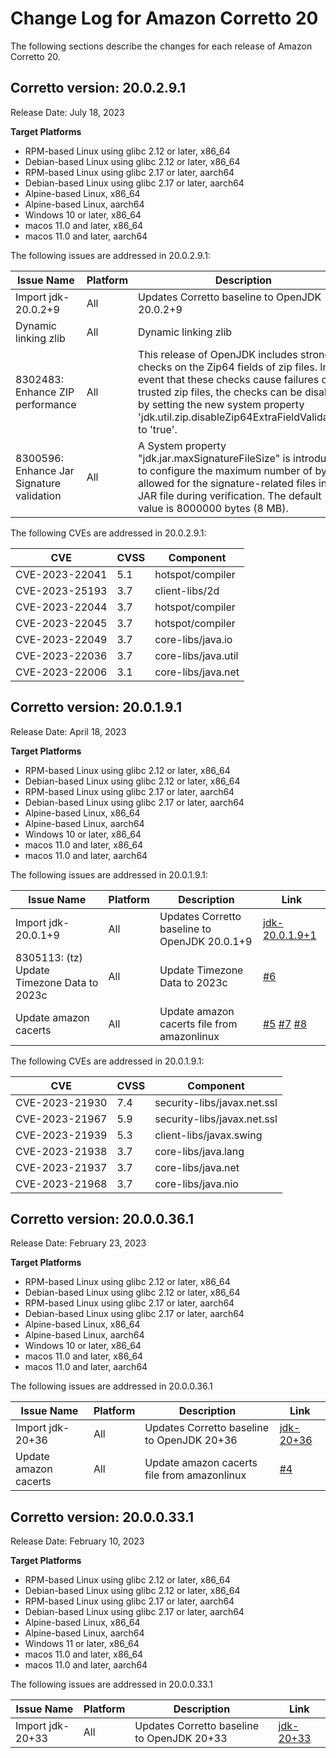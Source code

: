 # Change Log for Amazon Corretto 20

The following sections describe the changes for each release of Amazon Corretto 20.

## Corretto version: 20.0.2.9.1
Release Date: July 18, 2023

**Target Platforms**

+ RPM-based Linux using glibc 2.12 or later, x86_64
+ Debian-based Linux using glibc 2.12 or later, x86_64
+ RPM-based Linux using glibc 2.17 or later, aarch64
+ Debian-based Linux using glibc 2.17 or later, aarch64
+ Alpine-based Linux, x86_64
+ Alpine-based Linux, aarch64
+ Windows 10 or later, x86_64
+ macos 11.0 and later, x86_64
+ macos 11.0 and later, aarch64


The following issues are addressed in 20.0.2.9.1:

| Issue Name            | Platform | Description                                 | Link                                                                        |
|-----------------------|----------|---------------------------------------------|-----------------------------------------------------------------------------|
| Import jdk-20.0.2+9   | All      | Updates Corretto baseline to OpenJDK 20.0.2+9  | [jdk-20.0.2+9](https://github.com/openjdk/jdk20u/releases/tag/jdk-20.0.2+9) |
| Dynamic linking zlib               | All      | Dynamic linking zlib         | [#11](https://github.com/corretto/corretto-20/pull/11)                      |
| 8302483: Enhance ZIP performance          | All      | This release of OpenJDK includes stronger checks on the Zip64 fields of zip files. In the event that these checks cause failures on trusted zip files, the checks can be disabled by setting the new system property 'jdk.util.zip.disableZip64ExtraFieldValidation' to 'true'. |                                                                             |
| 8300596: Enhance Jar Signature validation | All      | A System property "jdk.jar.maxSignatureFileSize" is introduced to configure the maximum number of bytes allowed for the signature-related files in a JAR file during verification. The default value is 8000000 bytes (8 MB). |                                                                             |

The following CVEs are addressed in 20.0.2.9.1:

| CVE            | CVSS | Component                   |
|----------------|------|-----------------------------|
| CVE-2023-22041 | 5.1  | hotspot/compiler |
| CVE-2023-25193 | 3.7  | client-libs/2d |
| CVE-2023-22044 | 3.7  | hotspot/compiler |
| CVE-2023-22045 | 3.7  | hotspot/compiler |
| CVE-2023-22049 | 3.7  | core-libs/java.io |
| CVE-2023-22036 | 3.7  | core-libs/java.util |
| CVE-2023-22006 | 3.1  | core-libs/java.net |

## Corretto version: 20.0.1.9.1
Release Date: April 18, 2023

**Target Platforms**

+ RPM-based Linux using glibc 2.12 or later, x86_64
+ Debian-based Linux using glibc 2.12 or later, x86_64
+ RPM-based Linux using glibc 2.17 or later, aarch64
+ Debian-based Linux using glibc 2.17 or later, aarch64
+ Alpine-based Linux, x86_64
+ Alpine-based Linux, aarch64
+ Windows 10 or later, x86_64
+ macos 11.0 and later, x86_64
+ macos 11.0 and later, aarch64


The following issues are addressed in 20.0.1.9.1:

| Issue Name            | Platform | Description                                 | Link                                                                   |
|-----------------------|----------|---------------------------------------------|------------------------------------------------------------------------|
| Import jdk-20.0.1+9   | All      | Updates Corretto baseline to OpenJDK 20.0.1+9  | [jdk-20.0.1.9+1](https://github.com/openjdk/jdk20u/releases/tag/jdk-20.0.1+9) |
| 8305113: (tz) Update Timezone Data to 2023c | All      | Update Timezone Data to 2023c | [#6](https://github.com/corretto/corretto-20/pull/6) |
| Update amazon cacerts | All      | Update amazon cacerts file from amazonlinux | [#5](https://github.com/corretto/corretto-20/pull/5) [#7](https://github.com/corretto/corretto-20/pull/7) [#8](https://github.com/corretto/corretto-20/pull/8) |

The following CVEs are addressed in 20.0.1.9.1:

| CVE            | CVSS | Component                   |
|----------------|------|-----------------------------|
| CVE-2023-21930 | 7.4  | security-libs/javax.net.ssl |
| CVE-2023-21967 | 5.9  | security-libs/javax.net.ssl |
| CVE-2023-21939 | 5.3  | client-libs/javax.swing     |
| CVE-2023-21938 | 3.7  | core-libs/java.lang         |
| CVE-2023-21937 | 3.7  | core-libs/java.net          |
| CVE-2023-21968 | 3.7  | core-libs/java.nio          |


## Corretto version: 20.0.0.36.1
Release Date: February 23, 2023

**Target Platforms**

+ RPM-based Linux using glibc 2.12 or later, x86_64
+ Debian-based Linux using glibc 2.12 or later, x86_64
+ RPM-based Linux using glibc 2.17 or later, aarch64
+ Debian-based Linux using glibc 2.17 or later, aarch64
+ Alpine-based Linux, x86_64
+ Alpine-based Linux, aarch64
+ Windows 10 or later, x86_64
+ macos 11.0 and later, x86_64
+ macos 11.0 and later, aarch64


The following issues are addressed in 20.0.0.36.1

| Issue Name            | Platform | Description                                 | Link                                                                   |
|-----------------------|----------|---------------------------------------------|------------------------------------------------------------------------|
| Import jdk-20+36      | All      | Updates Corretto baseline to OpenJDK 20+36  | [jdk-20+36](https://github.com/openjdk/jdk20/releases/tag/jdk-20%2B36) |
| Update amazon cacerts | All      | Update amazon cacerts file from amazonlinux | [#4](https://github.com/corretto/corretto-20/pull/4)                   |


## Corretto version: 20.0.0.33.1
Release Date: February 10, 2023

**Target Platforms**

+ RPM-based Linux using glibc 2.12 or later, x86_64
+ Debian-based Linux using glibc 2.12 or later, x86_64
+ RPM-based Linux using glibc 2.17 or later, aarch64
+ Debian-based Linux using glibc 2.17 or later, aarch64
+ Alpine-based Linux, x86_64
+ Alpine-based Linux, aarch64
+ Windows 11 or later, x86_64
+ macos 11.0 and later, x86_64
+ macos 11.0 and later, aarch64


The following issues are addressed in 20.0.0.33.1

| Issue Name       | Platform | Description                                | Link                                                                   |
|------------------|----------|--------------------------------------------|------------------------------------------------------------------------|
| Import jdk-20+33 | All      | Updates Corretto baseline to OpenJDK 20+33 | [jdk-20+33](https://github.com/openjdk/jdk20/releases/tag/jdk-20%2B33) |

